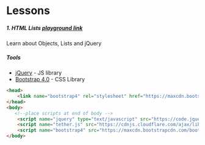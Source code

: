 # Lessons

#####  1. HTML Lists [playground link](http://plnkr.co/edit/WJIlJ0brkw9LihEYbUsG?p=streamer&s=YUdZwMyfvsxhXP1e)
Learn about Objects, Lists and jQuery 

##### Tools 
* [jQuery](http://api.jquery.com/) - JS library
* [Bootstrap 4.0](https://v4-alpha.getbootstrap.com/) - CSS Library

```html
<head>
    <link name="bootstrap4" rel="stylesheet" href="https://maxcdn.bootstrapcdn.com/bootstrap/4.0.0-alpha.6/css/bootstrap.min.css">
</head>
<body>
   <!--place scripts at end of body -->
    <script name="jquery" type="text/javascript" src="https://code.jquery.com/jquery-3.0.0.min.js"></script>
    <script name="tether.js" src="https://cdnjs.cloudflare.com/ajax/libs/tether/1.4.0/js/tether.min.js"></script>
    <script name="bootstrap4" src="https://maxcdn.bootstrapcdn.com/bootstrap/4.0.0-alpha.6/js/bootstrap.min.js" ></script>
</body>
``` 
